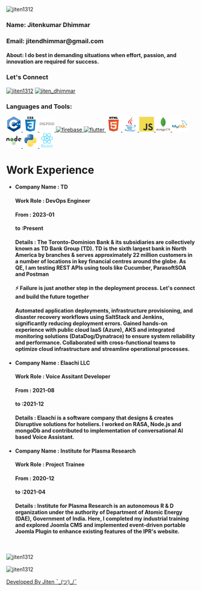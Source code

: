 <p align="left"> <img src="https://komarev.com/ghpvc/?username=jiten1312&label=Profile%20views&color=0e75b6&style=flat" alt="jiten1312" /> </p>

<h3 align="left">Name: Jitenkumar Dhimmar</h3>
<h3 align="left">Email: jitendhimmar@gmail.com</h3>
<h4 align="left">About: I do best in demanding situations when effort, passion, and innovation are required for success.</h4>

<h3 align="left">Let's Connect</h3>
<p align="left">
<a href="https://linkedin.com/in/jiten1312" target="blank"><img align="center" src="https://raw.githubusercontent.com/rahuldkjain/github-profile-readme-generator/master/src/images/icons/Social/linked-in-alt.svg" alt="jiten1312" height="30" width="40" /></a>
<a href="https://instagram.com/jiten_dhimmar" target="blank"><img align="center" src="https://raw.githubusercontent.com/rahuldkjain/github-profile-readme-generator/master/src/images/icons/Social/instagram.svg" alt="jiten_dhimmar" height="30" width="40" /></a>

<h3 align="left">Languages and Tools:</h3>
<p align="left"> <a href="https://www.w3schools.com/cpp/" target="_blank" rel="noreferrer"> <img src="https://raw.githubusercontent.com/devicons/devicon/master/icons/cplusplus/cplusplus-original.svg" alt="cplusplus" width="40" height="40"/> </a> <a href="https://www.w3schools.com/css/" target="_blank" rel="noreferrer"> <img src="https://raw.githubusercontent.com/devicons/devicon/master/icons/css3/css3-original-wordmark.svg" alt="css3" width="40" height="40"/> </a> <a href="https://expressjs.com" target="_blank" rel="noreferrer"> <img src="https://raw.githubusercontent.com/devicons/devicon/master/icons/express/express-original-wordmark.svg" alt="express" width="40" height="40"/> </a> <a href="https://firebase.google.com/" target="_blank" rel="noreferrer"> <img src="https://www.vectorlogo.zone/logos/firebase/firebase-icon.svg" alt="firebase" width="40" height="40"/> </a> <a href="https://flutter.dev" target="_blank" rel="noreferrer"> <img src="https://www.vectorlogo.zone/logos/flutterio/flutterio-icon.svg" alt="flutter" width="40" height="40"/> </a> <a href="https://www.w3.org/html/" target="_blank" rel="noreferrer"> <img src="https://raw.githubusercontent.com/devicons/devicon/master/icons/html5/html5-original-wordmark.svg" alt="html5" width="40" height="40"/> </a> <a href="https://www.java.com" target="_blank" rel="noreferrer"> <img src="https://raw.githubusercontent.com/devicons/devicon/master/icons/java/java-original.svg" alt="java" width="40" height="40"/> </a> <a href="https://developer.mozilla.org/en-US/docs/Web/JavaScript" target="_blank" rel="noreferrer"> <img src="https://raw.githubusercontent.com/devicons/devicon/master/icons/javascript/javascript-original.svg" alt="javascript" width="40" height="40"/> </a> <a href="https://www.mongodb.com/" target="_blank" rel="noreferrer"> <img src="https://raw.githubusercontent.com/devicons/devicon/master/icons/mongodb/mongodb-original-wordmark.svg" alt="mongodb" width="40" height="40"/> </a> <a href="https://www.mysql.com/" target="_blank" rel="noreferrer"> <img src="https://raw.githubusercontent.com/devicons/devicon/master/icons/mysql/mysql-original-wordmark.svg" alt="mysql" width="40" height="40"/> </a> <a href="https://nodejs.org" target="_blank" rel="noreferrer"> <img src="https://raw.githubusercontent.com/devicons/devicon/master/icons/nodejs/nodejs-original-wordmark.svg" alt="nodejs" width="40" height="40"/> </a> <a href="https://www.python.org" target="_blank" rel="noreferrer"> <img src="https://raw.githubusercontent.com/devicons/devicon/master/icons/python/python-original.svg" alt="python" width="40" height="40"/> </a> <a href="https://reactjs.org/" target="_blank" rel="noreferrer"> <img src="https://raw.githubusercontent.com/devicons/devicon/master/icons/react/react-original-wordmark.svg" alt="react" width="40" height="40"/> </a> </p>

# Work Experience

<ul>
<li><h4> Company Name : TD </h4> 
  <h4> Work Role : DevOps Engineer</h4> 
  <h4> From : 2023-01 </h4> 
  <h4> to :Present </h4> 
  <h4> Details : The Toronto-Dominion Bank & its subsidiaries are collectively known as TD Bank Group (TD). TD is the sixth largest bank in North America by branches & serves approximately 22 million customers in a number of locations in key financial centres around the globe. As QE, I am testing REST APIs using tools like Cucumber, ParasoftSOA and Postman </h4>
  <h4> ⚡ Failure is just another step in the deployment process. Let's connect and build the future together </h4>
  <h4> Automated application deployments, infrastructure provisioning, and disaster recovery workflows using SaltStack and Jenkins, significantly reducing deployment errors. Gained hands-on experience with public cloud IaaS (Azure), AKS and integrated monitoring solutions (DataDog/Dynatrace) to ensure system reliability and performance. Collaborated with cross-functional teams to optimize cloud infrastructure and streamline operational processes. </h4>
</li>
  
<li><h4> Company Name : Elaachi LLC </h4> 
  <h4> Work Role : Voice Assitant Developer</h4> 
  <h4> From : 2021-08 </h4> 
  <h4> to :2021-12 </h4> 
  <h4> Details : Elaachi is a software company that designs & creates Disruptive solutions for hoteliers. I worked on RASA, Node.js and mongoDb and contributed to implementation of conversational AI based Voice Assistant. </h4> 
</li>
  
<li><h4> Company Name : Institute for Plasma Research</h4> 
  <h4> Work Role : Project Trainee</h4> 
  <h4> From : 2020-12 </h4> 
  <h4> to :2021-04 </h4> 
  <h4> Details : Institute for Plasma Research is an autonomous R & D organization under the authority of Department of Atomic Energy (DAE), Government of India. Here, I completed my industrial training and explored Joomla CMS and implemented event-driven portable Joomla Plugin to enhance existing features of the IPR's website.</h4> 
</li>
</ul>

</br>

<p><img align="center" src="https://github-readme-stats.vercel.app/api?username=jiten1312&show_icons=true&locale=en&layout=compact" alt="jiten1312" /></p>

<p><img align="center" src="https://github-readme-streak-stats.herokuapp.com/?user=jiten1312&" alt="jiten1312" /></p>

[Developed By Jiten ¯\_(ツ)_/¯](http://gitread.me/#/)
